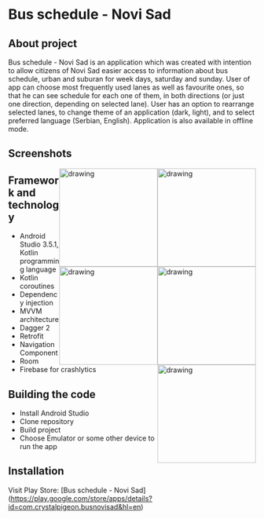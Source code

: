 # Bus schedule - Novi Sad
## About project
Bus schedule - Novi Sad is an application which was created with intention to allow citizens of Novi Sad easier access to information about bus schedule, urban and suburan for week days, saturday and sunday. User of app can choose most frequently used lanes as well as favourite ones, so that he can see schedule for each one of them, in both directions (or just one direction, depending on selected lane). User has an option to rearrange selected lanes, to change theme of an application (dark, light), and to select preferred language (Serbian, English). Application is also available in offline mode.

## Screenshots
<img style="float: right;" src="https://user-images.githubusercontent.com/46962818/76563520-dc815180-64a7-11ea-90df-a88af9267466.png" alt="drawing" width="200"/>
<img style="float: right;" src="https://user-images.githubusercontent.com/46962818/76563597-05a1e200-64a8-11ea-83b8-05f0f43d4a4c.png" alt="drawing" width="200"/>
<img style="float: right;" src="https://user-images.githubusercontent.com/46962818/76563639-16eaee80-64a8-11ea-8724-0be527f0ab58.png" alt="drawing" width="200"/>
<img style="float: right;" src="https://user-images.githubusercontent.com/46962818/76563676-25390a80-64a8-11ea-8f33-d28a3523bac3.png" alt="drawing" width="200"/>
<img style="float: right;" src="https://user-images.githubusercontent.com/46962818/76563687-308c3600-64a8-11ea-948b-e9cf380eedef.png" alt="drawing" width="200"/>


## Framework and technology
* Android Studio 3.5.1, Kotlin programming language
* Kotlin coroutines
* Dependency injection
* MVVM architecture
* Dagger 2
* Retrofit
* Navigation Component
* Room
* Firebase for crashlytics

## Building the code
* Install Android Studio
* Clone repository 
* Build project
* Choose Emulator or some other device to run the app

## Installation
Visit Play Store: [Bus schedule - Novi Sad] (https://play.google.com/store/apps/details?id=com.crystalpigeon.busnovisad&hl=en)
